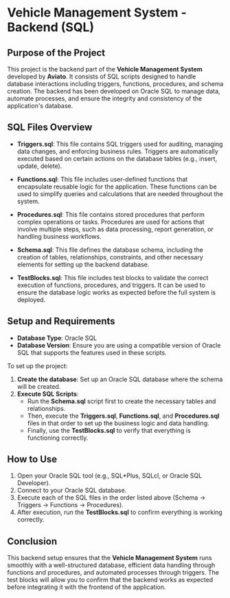 # Vehicle Management System - Backend (SQL)

## Purpose of the Project

This project is the backend part of the **Vehicle Management System** developed by **Aviato**. It consists of SQL scripts designed to handle database interactions including triggers, functions, procedures, and schema creation. The backend has been developed on Oracle SQL to manage data, automate processes, and ensure the integrity and consistency of the application's database.

## SQL Files Overview

- **Triggers.sql**: This file contains SQL triggers used for auditing, managing data changes, and enforcing business rules. Triggers are automatically executed based on certain actions on the database tables (e.g., insert, update, delete).

- **Functions.sql**: This file includes user-defined functions that encapsulate reusable logic for the application. These functions can be used to simplify queries and calculations that are needed throughout the system.

- **Procedures.sql**: This file contains stored procedures that perform complex operations or tasks. Procedures are used for actions that involve multiple steps, such as data processing, report generation, or handling business workflows.

- **Schema.sql**: This file defines the database schema, including the creation of tables, relationships, constraints, and other necessary elements for setting up the backend database.

- **TestBlocks.sql**: This file includes test blocks to validate the correct execution of functions, procedures, and triggers. It can be used to ensure the database logic works as expected before the full system is deployed.

## Setup and Requirements

- **Database Type**: Oracle SQL
- **Database Version**: Ensure you are using a compatible version of Oracle SQL that supports the features used in these scripts.
  
To set up the project:
1. **Create the database**: Set up an Oracle SQL database where the schema will be created.
2. **Execute SQL Scripts**:
   - Run the **Schema.sql** script first to create the necessary tables and relationships.
   - Then, execute the **Triggers.sql**, **Functions.sql**, and **Procedures.sql** files in that order to set up the business logic and data handling.
   - Finally, use the **TestBlocks.sql** to verify that everything is functioning correctly.

## How to Use

1. Open your Oracle SQL tool (e.g., SQL*Plus, SQLcl, or Oracle SQL Developer).
2. Connect to your Oracle SQL database.
3. Execute each of the SQL files in the order listed above (Schema -> Triggers -> Functions -> Procedures).
4. After execution, run the **TestBlocks.sql** to confirm everything is working correctly.

## Conclusion

This backend setup ensures that the **Vehicle Management System** runs smoothly with a well-structured database, efficient data handling through functions and procedures, and automated processes through triggers. The test blocks will allow you to confirm that the backend works as expected before integrating it with the frontend of the application.
